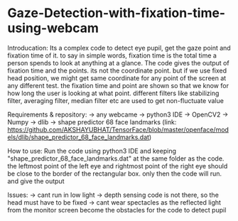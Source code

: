 # Gaze-Detection-with-fixation-time-using-webcam

Introducation:
Its a complex code to detect eye pupil, get the gaze point and fixation time of it. to say in simple words, fixation time is the total time a person spends to look at anything at a glance. The code gives the output of fixation time and the points. its not the coordinate point. but if we use fixed head position, we might get same coordinate for any point of the screen at any different test. the fixation time and point are shown so that we know for how long the user is looking at what point. different filters like stabilizing filter, averaging filter, median filter etc are used to get non-fluctuate value

Requirements & repository:
-> any webcame
-> python3 IDE
-> OpenCV2
-> Numpy
-> dlib
-> shape predictor 68 face landmarks (link: https://github.com/AKSHAYUBHAT/TensorFace/blob/master/openface/models/dlib/shape_predictor_68_face_landmarks.dat)

How to use:
Run the code using python3 IDE and keeping "shape_predictor_68_face_landmarks.dat" at the same folder as the code. the leftmost point of the left eye and rightmost point of the right eye should be close to the border of the rectangular box. only then the code will run. and give the output

Issues:
-> cant run in low light
-> depth sensing code is not there, so the head must have to be fixed
-> cant wear spectacles as the reflected light from the monitor screen become the obstacles for the code to detect pupil

